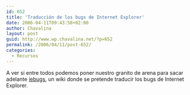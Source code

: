 ```yaml
---
id: 652
title: 'Traducción de los bugs de Internet Explorer'
date: 2006-04-11T09:43:58+02:00
author: Chavalina
layout: post
guid: http://www.wp.chavalina.net/?p=652
permalink: /2006/04/11/post-652/
categories:
  - Recursos
---
```

A ver si entre todos podemos poner nuestro granito de arena para sacar adelante <a href="http://iebugs.pbwiki.com/" target="_blank">iebugs</a>, un wiki donde se pretende traducir los bugs de Internet Explorer.